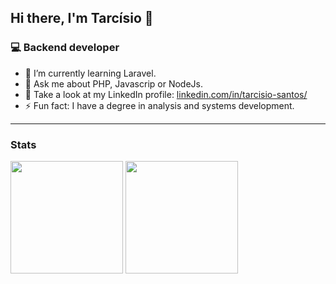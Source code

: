 ## Hi there, I'm Tarcísio 👋

### 💻 Backend developer

-	:elephant: I’m currently learning Laravel.
- 💬  Ask me about PHP, Javascrip or NodeJs.
-  :busts_in_silhouette:  Take a look at my LinkedIn profile: [linkedin.com/in/tarcisio-santos/](https://www.linkedin.com/in/tarc%C3%ADsio-santos-j%C3%BAnior-b40382115/)
- ⚡ Fun fact: I have a degree in analysis and systems development.

<hr />

### Stats

<div>
 <img height="180em" src="https://github-readme-stats-sigma-five.vercel.app/api?username=tarcisiodev1&show_icons=true&include_all_commits=true&count_private=true&theme=dark&line_height=40" />
 <img height="180em" src="https://github-readme-stats-sigma-five.vercel.app/api/top-langs/?username=tarcisiodev1&theme=dark&line_height=40&hide=css,scss,tex,makefile" />
</div>
 
